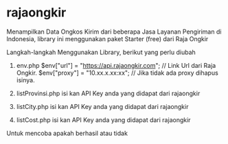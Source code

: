 # rajaongkir
Menampilkan Data Ongkos Kirim dari beberapa Jasa Layanan Pengiriman di Indonesia, library ini menggunakan paket Starter (free) dari Raja Ongkir

Langkah-langkah Menggunakan Library, berikut yang perlu diubah
1. env.php
$env["url"] = "https://api.rajaongkir.com"; // Link Url dari Raja Ongkir.
$env["proxy"] = "10.xx.x.xx:xx"; // Jika tidak ada proxy dihapus isinya.

2. listProvinsi.php
isi kan API Key anda yang didapat dari rajaongkir

3. listCity.php
isi kan API Key anda yang didapat dari rajaongkir

4. listCost.php
isi kan API Key anda yang didapat dari rajaongkir

Untuk mencoba apakah berhasil atau tidak
